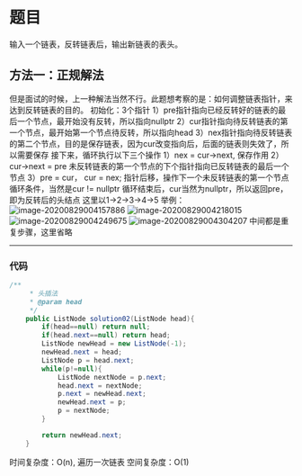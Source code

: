 # 题目

输入一个链表，反转链表后，输出新链表的表头。

## 方法一：正规解法

但是面试的时候，上一种解法当然不行。此题想考察的是：如何调整链表指针，来达到反转链表的目的。
初始化：3个指针
1）pre指针指向已经反转好的链表的最后一个节点，最开始没有反转，所以指向nullptr
2）cur指针指向待反转链表的第一个节点，最开始第一个节点待反转，所以指向head
3）nex指针指向待反转链表的第二个节点，目的是保存链表，因为cur改变指向后，后面的链表则失效了，所以需要保存
接下来，循环执行以下三个操作
1）nex = cur->next, 保存作用
2）cur->next = pre 未反转链表的第一个节点的下个指针指向已反转链表的最后一个节点
3）pre = cur， cur = nex; 指针后移，操作下一个未反转链表的第一个节点
循环条件，当然是cur != nullptr
循环结束后，cur当然为nullptr，所以返回pre，即为反转后的头结点
这里以1->2->3->4->5 举例：
![image-20200829004157886](https://gitee.com/zero049/MyNoteImages/raw/master/image-20200829004157886.png)
![image-20200829004218015](pictures/image-20200829004218015.png)
![image-20200829004249675](https://gitee.com/zero049/MyNoteImages/raw/master/image-20200829004249675.png)
![image-20200829004304207](https://gitee.com/zero049/MyNoteImages/raw/master/image-20200829004304207.png)
中间都是重复步骤，这里省略

------

### 代码

```java
/**
     * 头插法
     * @param head
     */
    public ListNode solution02(ListNode head){
        if(head==null) return null;
        if(head.next==null) return head;
        ListNode newHead = new ListNode(-1);
        newHead.next = head;
        ListNode p = head.next;
        while(p!=null){
            ListNode nextNode = p.next;
            head.next = nextNode;
            p.next = newHead.next;
            newHead.next = p;
            p = nextNode;
        }

        return newHead.next;
    }
```

时间复杂度：O(n), 遍历一次链表
空间复杂度：O(1)